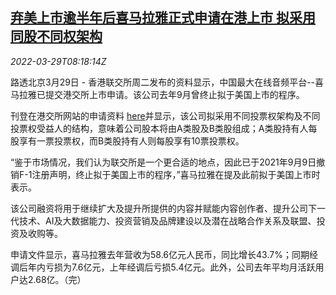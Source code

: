 <!--1648542662000-->
[弃美上市逾半年后喜马拉雅正式申请在港上市 拟采用同股不同权架构](https://cn.reuters.com/article/ximalaya-hk-ipo-0329-idCNKCS2LQ0O0)
------

<div><i>2022-03-29T08:18:14Z</i></div><p>路透北京3月29日 - 香港联交所周二发布的资料显示，中国最大在线音频平台--喜马拉雅已提交港交所上市申请。该公司去年9月曾终止拟于美国上市的程序。</p><p>刊登在港交所网站的申请资料 <a href="https://www1.hkexnews.hk/app/sehk/2022/104331/documents/sehk22032900403_c.pdf">here</a>并显示，该公司拟采用不同投票权架构及不同投票权受益人的结构，意味着公司股本将由A类股及B类股组成；A类股持有人每股享有一票投票权，而B类股持有人则每股享有10票投票权。</p><p>“鉴于市场情况，我们认为联交所是一个更合适的地点，因此已于2021年9月9日撤销F-1注册声明，终止拟于美国上市的程序，”喜马拉雅在提及此前拟于美国上市时表示。</p><p>该公司融资将用于继续扩大及提升所提供的内容并赋能内容创作者、提升公司下一代技术、AI及大数据能力、投资营销及品牌建设以及潜在战略合作关系及联盟、投资及收购等。</p><p>申请文件显示，喜马拉雅去年营收为58.6亿元人民币，同比增长43.7%；同期经调后年内亏损为7.6亿元，上年经调后亏损5.4亿元。此外，公司去年平均月活跃用户达2.68亿。（完）</p>
